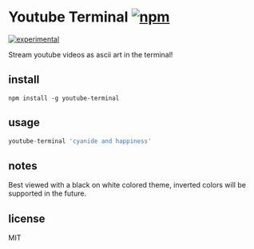 # Youtube Terminal [![npm][npm-image]][npm-url]

[npm-image]: https://img.shields.io/npm/v/youtube-terminal.svg
[npm-url]: https://www.npmjs.com/package/youtube-terminal

[![experimental](http://hughsk.github.io/stability-badges/dist/experimental.svg)](http://github.com/hughsk/stability-badges)

Stream youtube videos as ascii art in the terminal!

## install

```
npm install -g youtube-terminal
```

## usage

```js
youtube-terminal 'cyanide and happiness'
```

## notes

Best viewed with a black on white colored theme, inverted colors will be supported in the future.

## license

MIT
